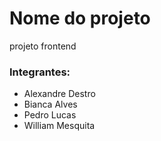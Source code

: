 # Nome do projeto
projeto frontend
### Integrantes:
- Alexandre Destro
- Bianca Alves
- Pedro Lucas
- William Mesquita
